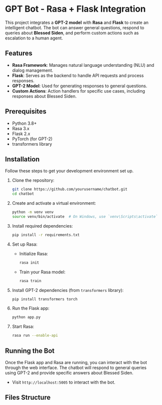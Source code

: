 # GPT Bot - Rasa + Flask Integration

This project integrates a **GPT-2 model** with **Rasa** and **Flask** to create an intelligent chatbot. The bot can answer general questions, respond to queries about **Blessed Siden**, and perform custom actions such as escalation to a human agent.

## Features

- **Rasa Framework**: Manages natural language understanding (NLU) and dialog management.
- **Flask**: Serves as the backend to handle API requests and process responses.
- **GPT-2 Model**: Used for generating responses to general questions.
- **Custom Actions**: Action handlers for specific use cases, including responses about Blessed Siden.

## Prerequisites

- Python 3.8+
- Rasa 3.x
- Flask 2.x
- PyTorch (for GPT-2)
- transformers library

## Installation

Follow these steps to get your development environment set up.

1. Clone the repository:
    ```bash
    git clone https://github.com/yourusername/chatbot.git
    cd chatbot
    ```

2. Create and activate a virtual environment:
    ```bash
    python -m venv venv
    source venv/bin/activate  # On Windows, use `venv\Scripts\activate`
    ```

3. Install required dependencies:
    ```bash
    pip install -r requirements.txt
    ```

4. Set up Rasa:
    - Initialize Rasa:
      ```bash
      rasa init
      ```

    - Train your Rasa model:
      ```bash
      rasa train
      ```

5. Install GPT-2 dependencies (from `transformers` library):
    ```bash
    pip install transformers torch
    ```

6. Run the Flask app:
    ```bash
    python app.py
    ```

7. Start Rasa:
    ```bash
    rasa run --enable-api
    ```

## Running the Bot

Once the Flask app and Rasa are running, you can interact with the bot through the web interface. The chatbot will respond to general queries using GPT-2 and provide specific answers about Blessed Siden.

- Visit `http://localhost:5005` to interact with the bot.

## Files Structure

